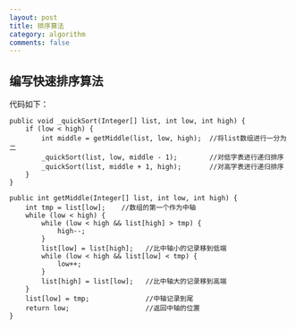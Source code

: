 ```yaml
---
layout: post
title: 排序算法
category: algorithm
comments: false
---
```

## 编写快速排序算法
代码如下：

	public void _quickSort(Integer[] list, int low, int high) {  
        if (low < high) {  
            int middle = getMiddle(list, low, high);  //将list数组进行一分为二  
            _quickSort(list, low, middle - 1);        //对低字表进行递归排序  
            _quickSort(list, middle + 1, high);       //对高字表进行递归排序  
        }  
    }  

	public int getMiddle(Integer[] list, int low, int high) {  
        int tmp = list[low];    //数组的第一个作为中轴  
        while (low < high) {  
            while (low < high && list[high] > tmp) {  
                high--;  
            }  
            list[low] = list[high];   //比中轴小的记录移到低端  
            while (low < high && list[low] < tmp) {  
                low++;  
            }  
            list[high] = list[low];   //比中轴大的记录移到高端  
        }  
        list[low] = tmp;              //中轴记录到尾  
        return low;                   //返回中轴的位置  
    }  
